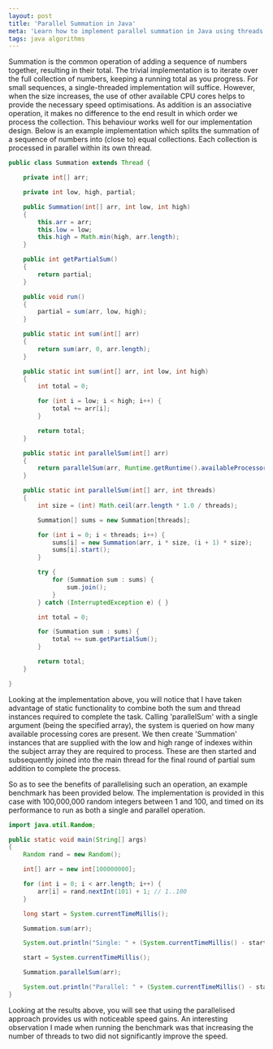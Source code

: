```yaml
---
layout: post
title: 'Parallel Summation in Java'
meta: 'Learn how to implement parallel summation in Java using threads for enhanced performance and speed optimisation.'
tags: java algorithms
---
```


Summation is the common operation of adding a sequence of numbers together, resulting in their total.
The trivial implementation is to iterate over the full collection of numbers, keeping a running total as you progress.
For small sequences, a single-threaded implementation will suffice.
However, when the size increases, the use of other available CPU cores helps to provide the necessary speed optimisations.
As addition is an associative operation, it makes no difference to the end result in which order we process the collection.
This behaviour works well for our implementation design. <!--more-->
Below is an example implementation which splits the summation of a sequence of numbers into (close to) equal collections.
Each collection is processed in parallel within its own thread.

```java
public class Summation extends Thread {

    private int[] arr;

    private int low, high, partial;

    public Summation(int[] arr, int low, int high)
    {
        this.arr = arr;
        this.low = low;
        this.high = Math.min(high, arr.length);
    }

    public int getPartialSum()
    {
        return partial;
    }

    public void run()
    {
        partial = sum(arr, low, high);
    }

    public static int sum(int[] arr)
    {
        return sum(arr, 0, arr.length);
    }

    public static int sum(int[] arr, int low, int high)
    {
        int total = 0;

        for (int i = low; i < high; i++) {
            total += arr[i];
        }

        return total;
    }

    public static int parallelSum(int[] arr)
    {
        return parallelSum(arr, Runtime.getRuntime().availableProcessors());
    }

    public static int parallelSum(int[] arr, int threads)
    {
        int size = (int) Math.ceil(arr.length * 1.0 / threads);

        Summation[] sums = new Summation[threads];

        for (int i = 0; i < threads; i++) {
            sums[i] = new Summation(arr, i * size, (i + 1) * size);
            sums[i].start();
        }

        try {
            for (Summation sum : sums) {
                sum.join();
            }
        } catch (InterruptedException e) { }

        int total = 0;

        for (Summation sum : sums) {
            total += sum.getPartialSum();
        }

        return total;
    }

}
```

Looking at the implementation above, you will notice that I have taken advantage of static functionality to combine both the sum and thread instances required to complete the task.
Calling 'parallelSum' with a single argument (being the specified array), the system is queried on how many available processing cores are present.
We then create 'Summation' instances that are supplied with the low and high range of indexes within the subject array they are required to process.
These are then started and subsequently joined into the main thread for the final round of partial sum addition to complete the process.

So as to see the benefits of parallelising such an operation, an example benchmark has been provided below.
The implementation is provided in this case with 100,000,000 random integers between 1 and 100, and timed on its performance to run as both a single and parallel operation.

```java
import java.util.Random;

public static void main(String[] args)
{
    Random rand = new Random();

    int[] arr = new int[100000000];

    for (int i = 0; i < arr.length; i++) {
        arr[i] = rand.nextInt(101) + 1; // 1..100
    }

    long start = System.currentTimeMillis();

    Summation.sum(arr);

    System.out.println("Single: " + (System.currentTimeMillis() - start)); // Single: 44

    start = System.currentTimeMillis();

    Summation.parallelSum(arr);

    System.out.println("Parallel: " + (System.currentTimeMillis() - start)); // Parallel: 25
}
```

Looking at the results above, you will see that using the parallelised approach provides us with noticeable speed gains.
An interesting observation I made when running the benchmark was that increasing the number of threads to two did not significantly improve the speed.

